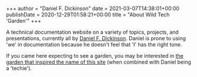 +++
author = "Daniel F. Dickinson"
date = 2021-03-07T14:38:01+00:00
publishDate = 2020-12-29T01:58:21+00:00
title = "About Wild Tech 'Garden'"
+++

A technical documentation website on a variety of topics, projects, and
presentations, currently all by [Daniel F. Dickinson](https://www.danielfdickinson.ca/). Daniel is prone to using 'we' in documentation because he doesn't
feel that 'I' has the right tone.

If you came here expecting to see a garden, you may be interested in [the
garden that inspired the name of this site](https://www.princesandmadmen.ca/blog/garden-gallery/) (when combined with Daniel being a 'techie').
